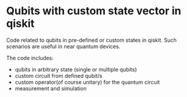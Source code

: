 # Qubits with custom state vector in qiskit

Code related to qubits in pre-defined or custom states in qiskit. Such scenarios are useful in near quantum devices. 

The code includes:
<ul>
  <li>qubits in arbitrary state (single or multiple qubits) </li>
  <li>custom circuit from defined qubit/s</li>
  <li>custom operator(of course unitary) for the quantum circuit</li>
  <li>measurement and simulation</li>
</ul>